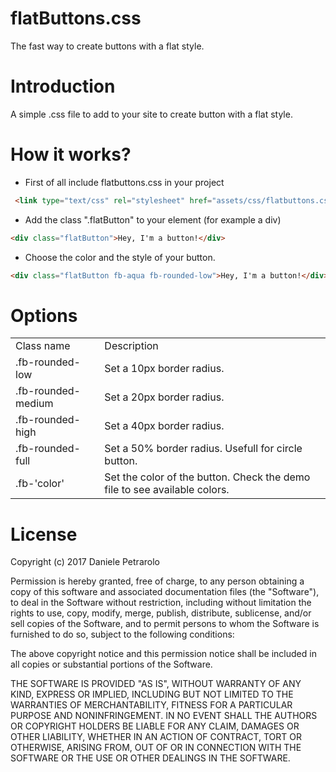 flatButtons.css
==============
The fast way to create buttons with a flat style.



Introduction
=============
A simple .css file to add to your site to create button with a flat style. 


How it works?
============
- First of all include flatbuttons.css in your project
```html
 <link type="text/css" rel="stylesheet" href="assets/css/flatbuttons.css" />
```
- Add the class ".flatButton" to your element (for example a div) 
```html
<div class="flatButton">Hey, I'm a button!</div>
```
- Choose the color and the style of your button.
```html
<div class="flatButton fb-aqua fb-rounded-low">Hey, I'm a button!</div>
```


Options
==========
<table class="table">
	<tr>
		<td class="bold">Class name</td>
		<td class="bold">Description</td>
	</tr>
	<tr>
		<td class="bold">.fb-rounded-low</td>
		<td>Set a 10px border radius.</td>
	</tr>
	<tr>
		<td class="bold">.fb-rounded-medium</td>
		<td>Set a 20px border radius.</td>
	</tr>
	<tr>
		<td class="bold">.fb-rounded-high</td>
		<td>Set a 40px border radius.</td>
	</tr>
	<tr>
		<td class="bold">.fb-rounded-full</td>
		<td>Set a 50% border radius. Usefull for circle button.</td>
	</tr>
	<tr>
		<td class="bold">.fb-'color'</td>
		<td>Set the color of the button. Check the demo file to see available colors.</td>
	</tr>
</table>
				
				
License
==========

Copyright (c) 2017 Daniele Petrarolo

Permission is hereby granted, free of charge, to any person
obtaining a copy of this software and associated documentation
files (the "Software"), to deal in the Software without
restriction, including without limitation the rights to use,
copy, modify, merge, publish, distribute, sublicense, and/or sell
copies of the Software, and to permit persons to whom the
Software is furnished to do so, subject to the following
conditions:

The above copyright notice and this permission notice shall be
included in all copies or substantial portions of the Software.

THE SOFTWARE IS PROVIDED "AS IS", WITHOUT WARRANTY OF ANY KIND,
EXPRESS OR IMPLIED, INCLUDING BUT NOT LIMITED TO THE WARRANTIES
OF MERCHANTABILITY, FITNESS FOR A PARTICULAR PURPOSE AND
NONINFRINGEMENT. IN NO EVENT SHALL THE AUTHORS OR COPYRIGHT
HOLDERS BE LIABLE FOR ANY CLAIM, DAMAGES OR OTHER LIABILITY,
WHETHER IN AN ACTION OF CONTRACT, TORT OR OTHERWISE, ARISING
FROM, OUT OF OR IN CONNECTION WITH THE SOFTWARE OR THE USE OR
OTHER DEALINGS IN THE SOFTWARE.
